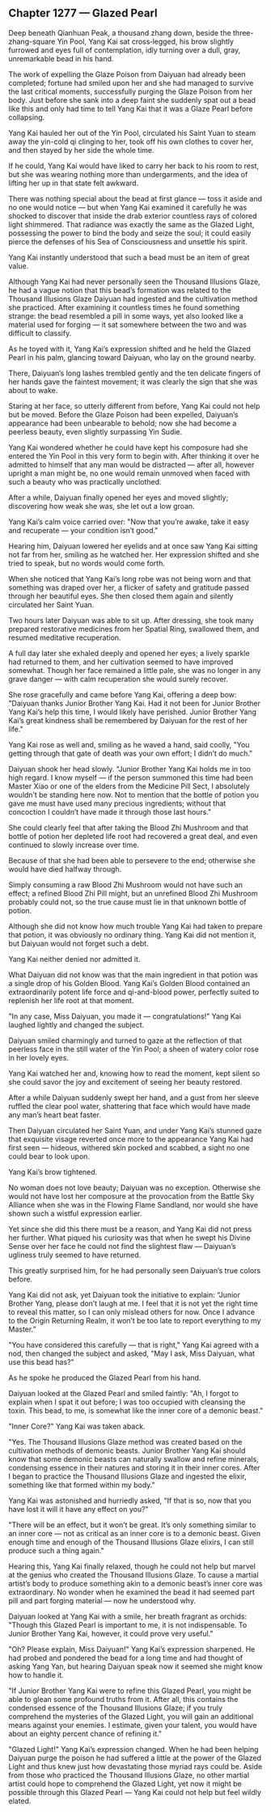 ## Chapter 1277 — Glazed Pearl

Deep beneath Qianhuan Peak, a thousand zhang down, beside the three-zhang-square Yin Pool, Yang Kai sat cross‑legged, his brow slightly furrowed and eyes full of contemplation, idly turning over a dull, gray, unremarkable bead in his hand.

The work of expelling the Glaze Poison from Daiyuan had already been completed; fortune had smiled upon her and she had managed to survive the last critical moments, successfully purging the Glaze Poison from her body. Just before she sank into a deep faint she suddenly spat out a bead like this and only had time to tell Yang Kai that it was a Glaze Pearl before collapsing.

Yang Kai hauled her out of the Yin Pool, circulated his Saint Yuan to steam away the yin-cold qi clinging to her, took off his own clothes to cover her, and then stayed by her side the whole time.

If he could, Yang Kai would have liked to carry her back to his room to rest, but she was wearing nothing more than undergarments, and the idea of lifting her up in that state felt awkward.

There was nothing special about the bead at first glance — toss it aside and no one would notice — but when Yang Kai examined it carefully he was shocked to discover that inside the drab exterior countless rays of colored light shimmered. That radiance was exactly the same as the Glazed Light, possessing the power to bind the body and seize the soul; it could easily pierce the defenses of his Sea of Consciousness and unsettle his spirit.

Yang Kai instantly understood that such a bead must be an item of great value.

Although Yang Kai had never personally seen the Thousand Illusions Glaze, he had a vague notion that this bead’s formation was related to the Thousand Illusions Glaze Daiyuan had ingested and the cultivation method she practiced. After examining it countless times he found something strange: the bead resembled a pill in some ways, yet also looked like a material used for forging — it sat somewhere between the two and was difficult to classify.

As he toyed with it, Yang Kai’s expression shifted and he held the Glazed Pearl in his palm, glancing toward Daiyuan, who lay on the ground nearby.

There, Daiyuan’s long lashes trembled gently and the ten delicate fingers of her hands gave the faintest movement; it was clearly the sign that she was about to wake.

Staring at her face, so utterly different from before, Yang Kai could not help but be moved. Before the Glaze Poison had been expelled, Daiyuan’s appearance had been unbearable to behold; now she had become a peerless beauty, even slightly surpassing Yin Sudie.

Yang Kai wondered whether he could have kept his composure had she entered the Yin Pool in this very form to begin with. After thinking it over he admitted to himself that any man would be distracted — after all, however upright a man might be, no one would remain unmoved when faced with such a beauty who was practically unclothed.

After a while, Daiyuan finally opened her eyes and moved slightly; discovering how weak she was, she let out a low groan.

Yang Kai’s calm voice carried over: "Now that you’re awake, take it easy and recuperate — your condition isn’t good."

Hearing him, Daiyuan lowered her eyelids and at once saw Yang Kai sitting not far from her, smiling as he watched her. Her expression shifted and she tried to speak, but no words would come forth.

When she noticed that Yang Kai’s long robe was not being worn and that something was draped over her, a flicker of safety and gratitude passed through her beautiful eyes. She then closed them again and silently circulated her Saint Yuan.

Two hours later Daiyuan was able to sit up. After dressing, she took many prepared restorative medicines from her Spatial Ring, swallowed them, and resumed meditative recuperation.

A full day later she exhaled deeply and opened her eyes; a lively sparkle had returned to them, and her cultivation seemed to have improved somewhat. Though her face remained a little pale, she was no longer in any grave danger — with calm recuperation she would surely recover.

She rose gracefully and came before Yang Kai, offering a deep bow: "Daiyuan thanks Junior Brother Yang Kai. Had it not been for Junior Brother Yang Kai’s help this time, I would likely have perished. Junior Brother Yang Kai’s great kindness shall be remembered by Daiyuan for the rest of her life."

Yang Kai rose as well and, smiling as he waved a hand, said coolly, "You getting through that gate of death was your own effort; I didn’t do much."

Daiyuan shook her head slowly. "Junior Brother Yang Kai holds me in too high regard. I know myself — if the person summoned this time had been Master Xiao or one of the elders from the Medicine Pill Sect, I absolutely wouldn’t be standing here now. Not to mention that the bottle of potion you gave me must have used many precious ingredients; without that concoction I couldn’t have made it through those last hours."

She could clearly feel that after taking the Blood Zhi Mushroom and that bottle of potion her depleted life root had recovered a great deal, and even continued to slowly increase over time.

Because of that she had been able to persevere to the end; otherwise she would have died halfway through.

Simply consuming a raw Blood Zhi Mushroom would not have such an effect; a refined Blood Zhi Pill might, but an unrefined Blood Zhi Mushroom probably could not, so the true cause must lie in that unknown bottle of potion.

Although she did not know how much trouble Yang Kai had taken to prepare that potion, it was obviously no ordinary thing. Yang Kai did not mention it, but Daiyuan would not forget such a debt.

Yang Kai neither denied nor admitted it.

What Daiyuan did not know was that the main ingredient in that potion was a single drop of his Golden Blood. Yang Kai’s Golden Blood contained an extraordinarily potent life force and qi-and-blood power, perfectly suited to replenish her life root at that moment.

"In any case, Miss Daiyuan, you made it — congratulations!" Yang Kai laughed lightly and changed the subject.

Daiyuan smiled charmingly and turned to gaze at the reflection of that peerless face in the still water of the Yin Pool; a sheen of watery color rose in her lovely eyes.

Yang Kai watched her and, knowing how to read the moment, kept silent so she could savor the joy and excitement of seeing her beauty restored.

After a while Daiyuan suddenly swept her hand, and a gust from her sleeve ruffled the clear pool water, shattering that face which would have made any man’s heart beat faster.

Then Daiyuan circulated her Saint Yuan, and under Yang Kai’s stunned gaze that exquisite visage reverted once more to the appearance Yang Kai had first seen — hideous, withered skin pocked and scabbed, a sight no one could bear to look upon.

Yang Kai’s brow tightened.

No woman does not love beauty; Daiyuan was no exception. Otherwise she would not have lost her composure at the provocation from the Battle Sky Alliance when she was in the Flowing Flame Sandland, nor would she have shown such a wistful expression earlier.

Yet since she did this there must be a reason, and Yang Kai did not press her further. What piqued his curiosity was that when he swept his Divine Sense over her face he could not find the slightest flaw — Daiyuan’s ugliness truly seemed to have returned.

This greatly surprised him, for he had personally seen Daiyuan’s true colors before.

Yang Kai did not ask, yet Daiyuan took the initiative to explain: “Junior Brother Yang, please don’t laugh at me. I feel that it is not yet the right time to reveal this matter, so I can only mislead others for now. Once I advance to the Origin Returning Realm, it won’t be too late to report everything to my Master.”

"You have considered this carefully — that is right," Yang Kai agreed with a nod, then changed the subject and asked, "May I ask, Miss Daiyuan, what use this bead has?"

As he spoke he produced the Glazed Pearl from his hand.

Daiyuan looked at the Glazed Pearl and smiled faintly: "Ah, I forgot to explain when I spat it out before; I was too occupied with cleansing the toxin. This bead, to me, is somewhat like the inner core of a demonic beast."

"Inner Core?" Yang Kai was taken aback.

"Yes. The Thousand Illusions Glaze method was created based on the cultivation methods of demonic beasts. Junior Brother Yang Kai should know that some demonic beasts can naturally swallow and refine minerals, condensing essence in their natures and storing it in their inner cores. After I began to practice the Thousand Illusions Glaze and ingested the elixir, something like that formed within my body."

Yang Kai was astonished and hurriedly asked, "If that is so, now that you have lost it will it have any effect on you?"

"There will be an effect, but it won’t be great. It’s only something similar to an inner core — not as critical as an inner core is to a demonic beast. Given enough time and enough of the Thousand Illusions Glaze elixirs, I can still produce such a thing again."

Hearing this, Yang Kai finally relaxed, though he could not help but marvel at the genius who created the Thousand Illusions Glaze. To cause a martial artist’s body to produce something akin to a demonic beast’s inner core was extraordinary. No wonder when he examined the bead it had seemed part pill and part forging material — now he understood why.

Daiyuan looked at Yang Kai with a smile, her breath fragrant as orchids: "Though this Glazed Pearl is important to me, it is not indispensable. To Junior Brother Yang Kai, however, it could prove very useful."

"Oh? Please explain, Miss Daiyuan!" Yang Kai’s expression sharpened. He had probed and pondered the bead for a long time and had thought of asking Yang Yan, but hearing Daiyuan speak now it seemed she might know how to handle it.

"If Junior Brother Yang Kai were to refine this Glazed Pearl, you might be able to glean some profound truths from it. After all, this contains the condensed essence of the Thousand Illusions Glaze; if you truly comprehend the mysteries of the Glazed Light, you will gain an additional means against your enemies. I estimate, given your talent, you would have about an eighty percent chance of refining it."

"Glazed Light!" Yang Kai’s expression changed. When he had been helping Daiyuan purge the poison he had suffered a little at the power of the Glazed Light and thus knew just how devastating those myriad rays could be. Aside from those who practiced the Thousand Illusions Glaze, no other martial artist could hope to comprehend the Glazed Light, yet now it might be possible through this Glazed Pearl — Yang Kai could not help but feel wildly elated.
